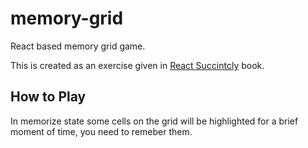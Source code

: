 # memory-grid
React based memory grid game.

This is created as an exercise given in [React Succintcly](https://www.syncfusion.com/ebooks/reactjs_succinctly) book.

## How to Play
In memorize state some cells on the grid will be highlighted for a brief moment of time, you need to remeber them.

